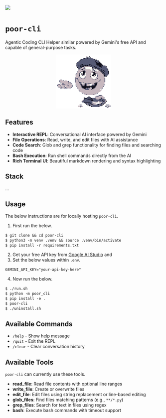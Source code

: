 [![](https://img.shields.io/badge/poor_cli_1.0.0-passing-green)](https://github.com/gongahkia/poor-cli/releases/tag/1.0.0)

# `poor-cli`

Agentic Coding CLI Helper similar powered by Gemini's free API and capable of general-purpose tasks.

<div align="center">
    <img src="./asset/logo/1.png" width="35%">
</div>

## Features

- **Interactive REPL**: Conversational AI interface powered by Gemini
- **File Operations**: Read, write, and edit files with AI assistance
- **Code Search**: Glob and grep functionality for finding files and searching code
- **Bash Execution**: Run shell commands directly from the AI
- **Rich Terminal UI**: Beautiful markdown rendering and syntax highlighting

## Stack

...

## Usage

The below instructions are for locally hosting `poor-cli`.

1. First run the below.

```console
$ git clone && cd poor-cli
$ python3 -m venv .venv && source .venv/bin/activate
$ pip install -r requirements.txt
```

2. Get your free API key from [Google AI Studio](https://makersuite.google.com/app/apikey) and 
3. Set the below values within `.env`.

```env
GEMINI_API_KEY="your-api-key-here"
```

4. Now run the below.

```console
$ ./run.sh
$ python -m poor_cli
$ pip install -e .
$ poor-cli
$ ./uninstall.sh
```

## Available Commands

- `/help` - Show help message
- `/quit` - Exit the REPL
- `/clear` - Clear conversation history

## Available Tools

`poor-cli` can currently use these tools.

- **read_file**: Read file contents with optional line ranges
- **write_file**: Create or overwrite files
- **edit_file**: Edit files using string replacement or line-based editing
- **glob_files**: Find files matching patterns (e.g., `**/*.py`)
- **grep_files**: Search for text in files using regex
- **bash**: Execute bash commands with timeout support
